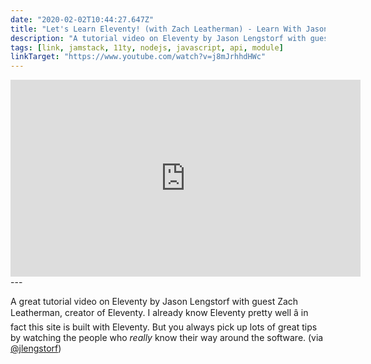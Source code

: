 ```yaml
---
date: "2020-02-02T10:44:27.647Z"
title: "Let's Learn Eleventy! (with Zach Leatherman) - Learn With Jason (YouTube)"
description: "A tutorial video on Eleventy by Jason Lengstorf with guest Zach Leatherman, creator of Eleventy"
tags: [link, jamstack, 11ty, nodejs, javascript, api, module]
linkTarget: "https://www.youtube.com/watch?v=j8mJrhhdHWc"
---
```

<div class="aspect-ratio-wide">
  <iframe title="Letâs Learn Eleventy with Jason Lengstorf" loading="lazy" width="560" height="315" src="https://www.youtube.com/embed/j8mJrhhdHWc" frameborder="0" allow="accelerometer; autoplay; encrypted-media; gyroscope; picture-in-picture" allowfullscreen></iframe>
</div>
---

A great tutorial video on Eleventy by Jason Lengstorf with guest Zach Leatherman, creator of Eleventy. I already know Eleventy pretty well â in fact this site is built with Eleventy. But you always pick up lots of great tips by watching the people who _really_ know their way around the software. (via [@jlengstorf](https://twitter.com/jlengstorf))